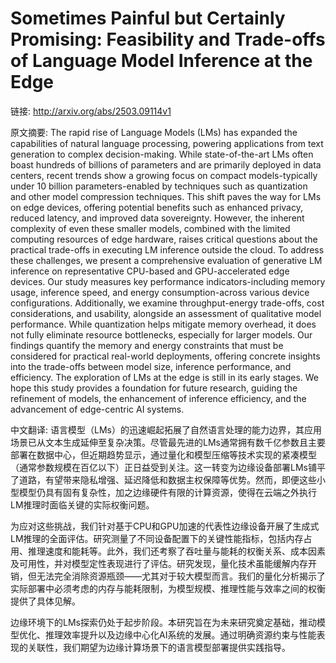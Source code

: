 # Sometimes Painful but Certainly Promising: Feasibility and Trade-offs of Language Model Inference at the Edge

链接: http://arxiv.org/abs/2503.09114v1

原文摘要:
The rapid rise of Language Models (LMs) has expanded the capabilities of
natural language processing, powering applications from text generation to
complex decision-making. While state-of-the-art LMs often boast hundreds of
billions of parameters and are primarily deployed in data centers, recent
trends show a growing focus on compact models-typically under 10 billion
parameters-enabled by techniques such as quantization and other model
compression techniques. This shift paves the way for LMs on edge devices,
offering potential benefits such as enhanced privacy, reduced latency, and
improved data sovereignty. However, the inherent complexity of even these
smaller models, combined with the limited computing resources of edge hardware,
raises critical questions about the practical trade-offs in executing LM
inference outside the cloud. To address these challenges, we present a
comprehensive evaluation of generative LM inference on representative CPU-based
and GPU-accelerated edge devices. Our study measures key performance
indicators-including memory usage, inference speed, and energy
consumption-across various device configurations. Additionally, we examine
throughput-energy trade-offs, cost considerations, and usability, alongside an
assessment of qualitative model performance. While quantization helps mitigate
memory overhead, it does not fully eliminate resource bottlenecks, especially
for larger models. Our findings quantify the memory and energy constraints that
must be considered for practical real-world deployments, offering concrete
insights into the trade-offs between model size, inference performance, and
efficiency. The exploration of LMs at the edge is still in its early stages. We
hope this study provides a foundation for future research, guiding the
refinement of models, the enhancement of inference efficiency, and the
advancement of edge-centric AI systems.

中文翻译:
语言模型（LMs）的迅速崛起拓展了自然语言处理的能力边界，其应用场景已从文本生成延伸至复杂决策。尽管最先进的LMs通常拥有数千亿参数且主要部署在数据中心，但近期趋势显示，通过量化和模型压缩等技术实现的紧凑模型（通常参数规模在百亿以下）正日益受到关注。这一转变为边缘设备部署LMs铺平了道路，有望带来隐私增强、延迟降低和数据主权保障等优势。然而，即便这些小型模型仍具有固有复杂性，加之边缘硬件有限的计算资源，使得在云端之外执行LM推理时面临关键的实际权衡问题。

为应对这些挑战，我们针对基于CPU和GPU加速的代表性边缘设备开展了生成式LM推理的全面评估。研究测量了不同设备配置下的关键性能指标，包括内存占用、推理速度和能耗等。此外，我们还考察了吞吐量与能耗的权衡关系、成本因素及可用性，并对模型定性表现进行了评估。研究发现，量化技术虽能缓解内存开销，但无法完全消除资源瓶颈——尤其对于较大模型而言。我们的量化分析揭示了实际部署中必须考虑的内存与能耗限制，为模型规模、推理性能与效率之间的权衡提供了具体见解。

边缘环境下的LMs探索仍处于起步阶段。本研究旨在为未来研究奠定基础，推动模型优化、推理效率提升以及边缘中心化AI系统的发展。通过明确资源约束与性能表现的关联性，我们期望为边缘计算场景下的语言模型部署提供实践指导。
